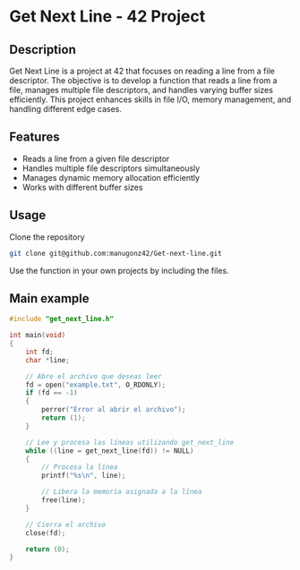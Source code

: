 # Get Next Line - 42 Project

## Description
Get Next Line is a project at 42 that focuses on reading a line from a file descriptor. The objective is to develop a function that reads a line from a file, manages multiple file descriptors, and handles varying buffer sizes efficiently. This project enhances skills in file I/O, memory management, and handling different edge cases.

## Features
- Reads a line from a given file descriptor
- Handles multiple file descriptors simultaneously
- Manages dynamic memory allocation efficiently
- Works with different buffer sizes

## Usage
Clone the repository
```bash
git clone git@github.com:manugonz42/Get-next-line.git
```
Use the function in your own projects by including the files.

## Main example
```c
#include "get_next_line.h"

int main(void)
{
    int fd;
    char *line;

    // Abre el archivo que deseas leer
    fd = open("example.txt", O_RDONLY);
    if (fd == -1)
    {
        perror("Error al abrir el archivo");
        return (1);
    }

    // Lee y procesa las líneas utilizando get_next_line
    while ((line = get_next_line(fd)) != NULL)
    {
        // Procesa la línea
        printf("%s\n", line);

        // Libera la memoria asignada a la línea
        free(line);
    }

    // Cierra el archivo
    close(fd);

    return (0);
}
